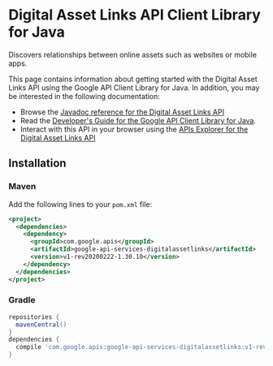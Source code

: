 # Digital Asset Links API Client Library for Java

Discovers relationships between online assets such as websites or mobile apps.

This page contains information about getting started with the Digital Asset Links API
using the Google API Client Library for Java. In addition, you may be interested
in the following documentation:

* Browse the [Javadoc reference for the Digital Asset Links API][javadoc]
* Read the [Developer's Guide for the Google API Client Library for Java][google-api-client].
* Interact with this API in your browser using the [APIs Explorer for the Digital Asset Links API][api-explorer]

## Installation

### Maven

Add the following lines to your `pom.xml` file:

```xml
<project>
  <dependencies>
    <dependency>
      <groupId>com.google.apis</groupId>
      <artifactId>google-api-services-digitalassetlinks</artifactId>
      <version>v1-rev20200222-1.30.10</version>
    </dependency>
  </dependencies>
</project>
```

### Gradle

```gradle
repositories {
  mavenCentral()
}
dependencies {
  compile 'com.google.apis:google-api-services-digitalassetlinks:v1-rev20200222-1.30.10'
}
```

[javadoc]: https://googleapis.dev/java/google-api-services-digitalassetlinks/latest/index.html
[google-api-client]: https://github.com/googleapis/google-api-java-client/
[api-explorer]: https://developers.google.com/apis-explorer/#p/digitalassetlinks/v1/
